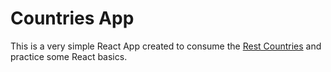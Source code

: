 # Countries App

This is a very simple React App created to consume the [Rest Countries](https://restcountries.eu/) and practice some React basics.

